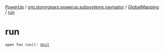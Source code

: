 [PowerUp](../../index.md) / [org.stormgears.powerup.subsystems.navigator](../index.md) / [GlobalMapping](index.md) / [run](./run.md)

# run

`open fun run(): `[`Unit`](https://kotlinlang.org/api/latest/jvm/stdlib/kotlin/-unit/index.html)